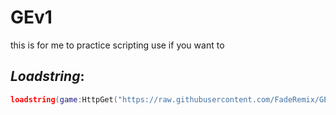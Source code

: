 # GEv1
this is for me to practice scripting use if you want to

## *Loadstring*: 
```lua
loadstring(game:HttpGet("https://raw.githubusercontent.com/FadeRemix/GEv1/main/GE-Script.lua"))()
```